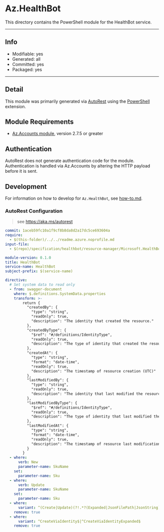 <!-- region Generated -->
# Az.HealthBot
This directory contains the PowerShell module for the HealthBot service.

---
## Info
- Modifiable: yes
- Generated: all
- Committed: yes
- Packaged: yes

---
## Detail
This module was primarily generated via [AutoRest](https://github.com/Azure/autorest) using the [PowerShell](https://github.com/Azure/autorest.powershell) extension.

## Module Requirements
- [Az.Accounts module](https://www.powershellgallery.com/packages/Az.Accounts/), version 2.7.5 or greater

## Authentication
AutoRest does not generate authentication code for the module. Authentication is handled via Az.Accounts by altering the HTTP payload before it is sent.

## Development
For information on how to develop for `Az.HealthBot`, see [how-to.md](how-to.md).
<!-- endregion -->

### AutoRest Configuration
> see https://aka.ms/autorest

``` yaml
commit: 1aceb59fc10a1f9cf8b8da8d2a17dc5ce693604a
require:
  - $(this-folder)/../../readme.azure.noprofile.md
input-file:
  - $(repo)/specification/healthbot/resource-manager/Microsoft.HealthBot/stable/2020-12-08/healthbot.json

module-version: 0.1.0
title: HealthBot
service-name: HealthBot
subject-prefix: $(service-name)

directive:
  # Set system data to read only
  - from: swagger-document
    where: $.definitions.SystemData.properties
    transform: >-
        return {
          "createdBy": {
            "type": "string",
            "readOnly": true,
            "description": "The identity that created the resource."
          },
          "createdByType": {
            "$ref": "#/definitions/IdentityType",
            "readOnly": true,
            "description": "The type of identity that created the resource"
          },
          "createdAt": {
            "type": "string",
            "format": "date-time",
            "readOnly": true,
            "description": "The timestamp of resource creation (UTC)"
          },
          "lastModifiedBy": {
            "type": "string",
            "readOnly": true,
            "description": "The identity that last modified the resource."
          },
          "lastModifiedByType": {
            "$ref": "#/definitions/IdentityType",
            "readOnly": true,
            "description": "The type of identity that last modified the resource"
          },
          "lastModifiedAt": {
            "type": "string",
            "format": "date-time",
            "readOnly": true,
            "description": "The timestamp of resource last modification (UTC)"
          }
        }
  - where:
      verb: New
      parameter-name: SkuName
    set:
      parameter-name: Sku
  - where:
      verb: Update
      parameter-name: SkuName
    set:
      parameter-name: Sku
  - where:
      variant: ^(Create|Update)(?!.*?(Expanded|JsonFilePath|JsonString))
    remove: true
  - where:
      variant: ^CreateViaIdentity$|^CreateViaIdentityExpanded$
    remove: true
```
